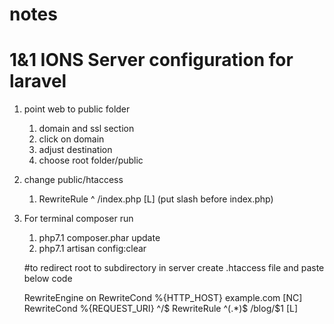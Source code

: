 # notes
# 1&1 IONS Server configuration for laravel
1. point web to public folder
   1. domain and ssl section
   2. click on domain
   3. adjust destination
   4. choose root folder/public
2. change public/htaccess
   1. RewriteRule ^ /index.php [L] (put slash before index.php)
3. For terminal composer run
   1. php7.1 composer.phar update
   2. php7.1 artisan config:clear
   
   
   #to redirect root to subdirectory in server
   create .htaccess file and paste below code
   
   RewriteEngine on
   RewriteCond %{HTTP_HOST} example\.com [NC]
   RewriteCond %{REQUEST_URI} ^/$
   RewriteRule ^(.*)$ /blog/$1 [L]
